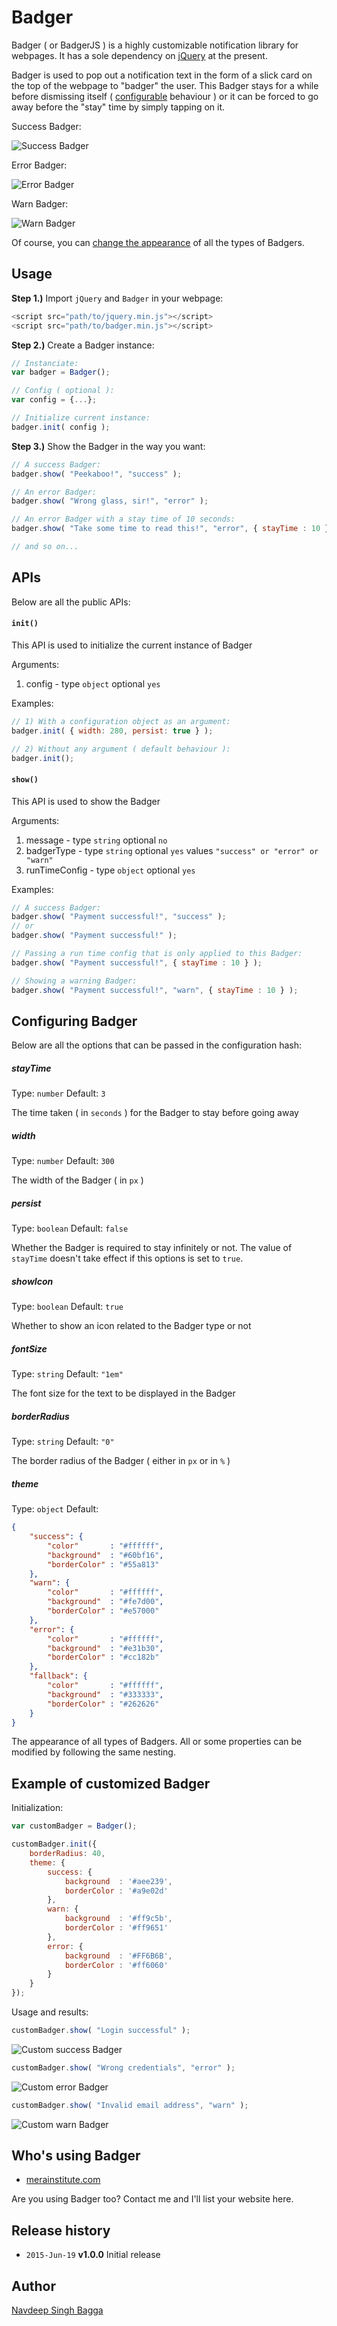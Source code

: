 Badger
======

Badger ( or BadgerJS ) is a highly customizable notification library for webpages. It has a sole dependency on [jQuery](https://jquery.com/ "jQuery") at the present.

Badger is used to pop out a notification text in the form of a slick card on the top of the webpage to "badger" the user. This Badger stays for a while before dismissing itself ( [configurable](#configure-badger "Configuring Badger") behaviour ) or it can be forced to go away before the "stay" time by simply tapping on it.

Success Badger:

![Success Badger](demo/img/badger-success.png)

Error Badger:

![Error Badger](demo/img/badger-error.png)

Warn Badger:

![Warn Badger](demo/img/badger-warn.png)

Of course, you can [change the appearance](#custom-badger "Example of customized Badger") of all the types of Badgers.

## Usage ##
__Step 1.)__ Import `jQuery` and `Badger` in your webpage:
```js
<script src="path/to/jquery.min.js"></script>
<script src="path/to/badger.min.js"></script>
```

__Step 2.)__ Create a Badger instance:
```js
// Instanciate:
var badger = Badger();

// Config ( optional ):
var config = {...};

// Initialize current instance:
badger.init( config );
```

__Step 3.)__ Show the Badger in the way you want:
```js
// A success Badger:
badger.show( "Peekaboo!", "success" );

// An error Badger:
badger.show( "Wrong glass, sir!", "error" );

// An error Badger with a stay time of 10 seconds:
badger.show( "Take some time to read this!", "error", { stayTime : 10 } )

// and so on...
```


## APIs ##
Below are all the public APIs:

#### `init()` ####
This API is used to initialize the current instance of Badger

Arguments:

1. config - type `object` optional `yes`

Examples:
```js
// 1) With a configuration object as an argument:
badger.init( { width: 280, persist: true } );

// 2) Without any argument ( default behaviour ):
badger.init();
```

#### `show()` ####
This API is used to show the Badger

Arguments:

1. message - type `string` optional `no`
2. badgerType - type `string` optional `yes` values `"success" or "error" or "warn"`
3. runTimeConfig - type `object` optional `yes`

Examples:
```js
// A success Badger:
badger.show( "Payment successful!", "success" );
// or
badger.show( "Payment successful!" );

// Passing a run time config that is only applied to this Badger:
badger.show( "Payment successful!", { stayTime : 10 } );

// Showing a warning Badger:
badger.show( "Payment successful!", "warn", { stayTime : 10 } );
```


## <a name="configure-badger"></a> Configuring Badger ##
Below are all the options that can be passed in the configuration hash:

##### stayTime ####
Type: `number`
Default: `3`

The time taken ( in `seconds` ) for the Badger to stay before going away

##### width ####
Type: `number`
Default: `300`

The width of the Badger ( in `px` )

##### persist ####
Type: `boolean`
Default: `false`

Whether the Badger is required to stay infinitely or not. The value of `stayTime` doesn't take effect if this options is set to `true`.

##### showIcon ####
Type: `boolean`
Default: `true`

Whether to show an icon related to the Badger type or not

##### fontSize ####
Type: `string`
Default: `"1em"`

The font size for the text to be displayed in the Badger

##### borderRadius ####
Type: `string`
Default: `"0"`

The border radius of the Badger ( either in `px` or in `%` )

##### theme ####
Type: `object`
Default:
```json
{
	"success": {
		"color"       : "#ffffff",
		"background"  : "#60bf16",
		"borderColor" : "#55a813"
	},
	"warn": {
		"color"       : "#ffffff",
		"background"  : "#fe7d00",
		"borderColor" : "#e57000"
	},
	"error": {
		"color"       : "#ffffff",
		"background"  : "#e31b30",
		"borderColor" : "#cc182b"
	},
	"fallback": {
		"color"       : "#ffffff",
		"background"  : "#333333",
		"borderColor" : "#262626"
	}
}
```

The appearance of all types of Badgers. All or some properties can be modified by following the same nesting.


## <a name="custom-badger"></a> Example of customized Badger ##
Initialization:
```js
var customBadger = Badger();

customBadger.init({
	borderRadius: 40,
	theme: {
		success: {
			background  : '#aee239',
			borderColor : '#a9e02d'
		},
		warn: {
			background  : '#ff9c5b',
			borderColor : '#ff9651'
		},
		error: {
			background  : '#FF6B6B',
			borderColor : '#ff6060'
		}
	}
});
```

Usage and results:
```js
customBadger.show( "Login successful" );
```
![Custom success Badger](demo/img/badger-custom-success.png)

```js
customBadger.show( "Wrong credentials", "error" );
```
![Custom error Badger](demo/img/badger-custom-error.png)

```js
customBadger.show( "Invalid email address", "warn" );
```
![Custom warn Badger](demo/img/badger-custom-warn.png)


## Who's using Badger ##
- [merainstitute.com](http://www.merainstitute.com/login)

Are you using Badger too? Contact me and I'll list your website here.


## Release history ##
- `2015-Jun-19` __v1.0.0__ Initial release


## Author ##
[Navdeep Singh Bagga](mailto:navdeepb3191@gmail.com "Navi")